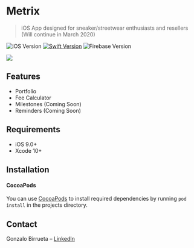 # Metrix
> iOS App designed for sneaker/streetwear enthusiasts and resellers (Will continue in March 2020)

![iOS Version][ios-version] 
[![Swift Version][swift-image]][swift-url]
![Firebase Version][firebase-version]

![](header.png)

## Features

-  Portfolio
-  Fee Calculator
-  Milestones (Coming Soon)
-  Reminders (Coming Soon)

## Requirements

- iOS 9.0+
- Xcode 10+

## Installation

#### CocoaPods
You can use [CocoaPods](http://cocoapods.org/) to install required dependencies by running `pod install` in the projects directory.

## Contact

Gonzalo Birrueta – [LinkedIn](https://www.linkedin.com/in/gbm7/)

[ios-version]:https://img.shields.io/badge/ios-9.0%2B-blue.svg
[firebase-version]:https://img.shields.io/badge/firebase-5.3.1-red.svg
[swift-image]:https://img.shields.io/badge/swift-4.0-orange.svg
[swift-url]: https://swift.org/
